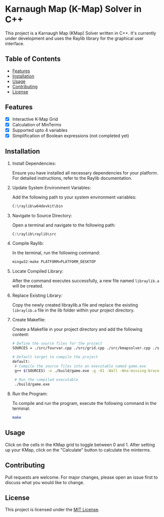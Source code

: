 # Karnaugh Map (K-Map) Solver in C++
This project is a Karnaugh Map (KMap) Solver written in C++. It's currently under development and uses the Raylib library for the graphical user interface.

## Table of Contents
- [Features](#features)
- [Installation](#installation)
- [Usage](#usage)
- [Contributing](#contributing)
- [License](#license)

## Features
- [x] Interactive K-Map Grid
- [x] Calculation of MinTerms
- [x] Supported upto 4 variables
- [x] Simplification of Boolean expressions (not completed yet)

## Installation

1. Install Dependencies:

   Ensure you have installed all necessary dependencies for your platform. For detailed instructions, refer to the Raylib documentation.

2. Update System Environment Variables:

   Add the following path to your system environment variables:
   ```bash
   C:\raylib\w64devkit\bin

3. Navigate to Source Directory:

   Open a terminal and navigate to the following path:
   ```bash
   C:\raylib\raylib\src

4. Compile Raylib:

   In the terminal, run the following command:
   ```bash
   mingw32-make PLATFORM=PLATFORM_DESKTOP

5. Locate Compiled Library:

   After the command executes successfully, a new file named ```libraylib.a``` will be created.

6. Replace Existing Library:

   Copy the newly created libraylib.a file and replace the existing ```libraylib.a``` file in the lib folder within your project directory.

7. Create Makefile:

   Create a Makefile in your project directory and add the following content:
   ```bash
   # Define the source files for the project
   SOURCES = ./src/fourvar.cpp ./src/grid.cpp ./src/kmapsolver.cpp ./src/main.cpp ./src/threevar.cpp ./src/twovar.cpp

   # Default target to compile the project
   default:
    # Compile the source files into an executable named game.exe
    g++ $(SOURCES) -o ./build/game.exe -g -O1 -Wall -Wno-missing-braces -I include/ -L lib/ -lraylib -lopengl32 -lgdi32 -lwinmm
    
    # Run the compiled executable
    ./build/game.exe


8. Run the Program:

   To compile and run the program, execute the following command in the terminal:
   ```bash
   make
   
## Usage
Click on the cells in the KMap grid to toggle between 0 and 1. After setting up your KMap, click on the "Calculate" button to calculate the minterms.

## Contributing
Pull requests are welcome. For major changes, please open an issue first to discuss what you would like to change.

## License
This project is licensed under the [MIT License](LICENSE).